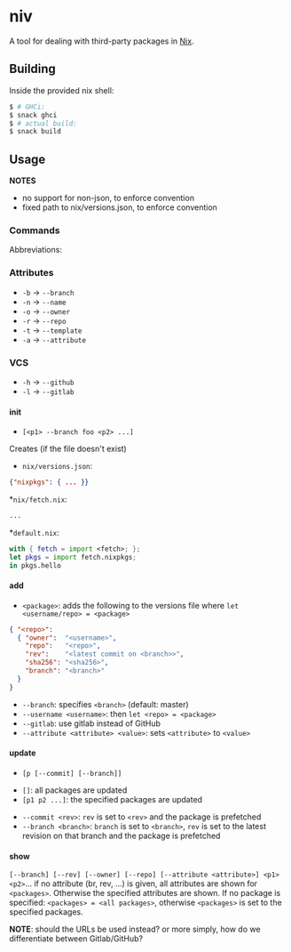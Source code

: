 # niv

A tool for dealing with third-party packages in [Nix].

## Building

Inside the provided nix shell:

``` bash
$ # GHCi:
$ snack ghci
$ # actual build:
$ snack build
```

## Usage

**NOTES**

* no support for non-json, to enforce convention
* fixed path to nix/versions.json, to enforce convention

### Commands

Abbreviations:

### Attributes

* `-b` -> `--branch`
* `-n` -> `--name`
* `-o` -> `--owner`
* `-r` -> `--repo`
* `-t` -> `--template`
* `-a` -> `--attribute`

### VCS

* `-h` -> `--github`
* `-l` -> `--gitlab`

#### init

* `[<p1> --branch foo <p2> ...]`

Creates (if the file doesn't exist)

* `nix/versions.json`:
``` json
{"nixpkgs": { ... }}
```

*`nix/fetch.nix`:
``` nix
...
```

*`default.nix`:
``` nix
with { fetch = import <fetch>; };
let pkgs = import fetch.nixpkgs;
in pkgs.hello
```

#### add

* `<package>`: adds the following to the versions file where `let <username/repo> = <package>`
``` json
{ "<repo>":
  { "owner":  "<username>",
    "repo":   "<repo>",
    "rev":    "<latest commit on <branch>>",
    "sha256": "<sha256>",
    "branch": "<branch>"
  }
}
```

* `--branch`: specifies `<branch>` (default: master)
* `--username <username>`: then `let <repo> = <package>`
* `--gitlab`: use gitlab instead of GitHub
* `--attribute <attribute> <value>`: sets `<attribute>` to `<value>`

#### update

* `[p [--commit] [--branch]]`
 - `[]`: all packages are updated
 - `[p1 p2 ...]`: the specified packages are updated

* `--commit <rev>`: `rev` is set to `<rev>` and the package is prefetched
* `--branch <branch>`: `branch` is set to `<branch>`, `rev` is set to the
  latest revision on that branch and the package is prefetched

#### show

`[--branch] [--rev] [--owner] [--repo] [--attribute <attribute>] <p1> <p2>`...
  if no attribute (br, rev, ...) is given, all attributes are shown for
  `<packages>`.  Otherwise the specified attributes are shown. If no package is
  specified: `<packages> = <all packages>`, otherwise `<packages>` is set to
  the specified packages.

**NOTE**: should the URLs be used instead? or more simply, how do we differentiate between Gitlab/GitHub?

[Nix]: https://nixos.org/nix/
